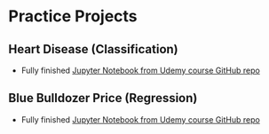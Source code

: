 # Practice Projects

## Heart Disease (Classification)

- Fully finished [Jupyter Notebook from Udemy course GitHub repo](https://github.com/mrdbourke/zero-to-mastery-ml/blob/master/section-3-structured-data-projects/end-to-end-heart-disease-classification.ipynb)

## Blue Bulldozer Price (Regression)

- Fully finished [Jupyter Notebook from Udemy course GitHub repo](https://github.com/mrdbourke/zero-to-mastery-ml/blob/master/section-3-structured-data-projects/end-to-end-bluebook-bulldozer-price-regression.ipynb)
